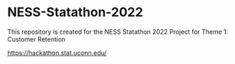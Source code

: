 # NESS-Statathon-2022
This repository is created for the NESS Statathon 2022 Project for Theme 1: Customer Retention

https://hackathon.stat.uconn.edu/
